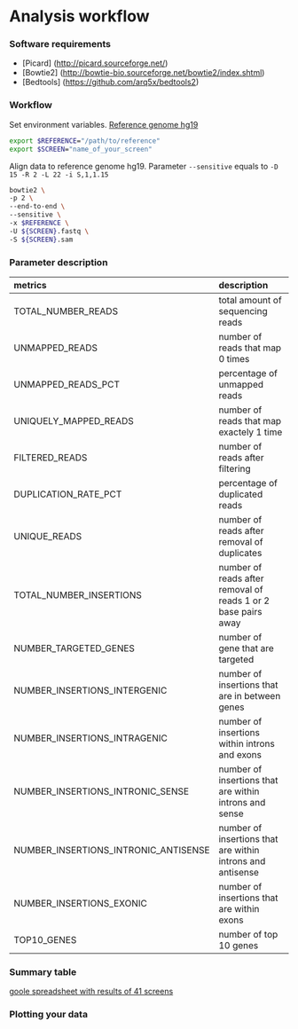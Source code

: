 Analysis workflow
=================


### Software requirements
 
+ [Picard] (http://picard.sourceforge.net/)
+ [Bowtie2] (http://bowtie-bio.sourceforge.net/bowtie2/index.shtml)
+ [Bedtools] (https://github.com/arq5x/bedtools2)


### Workflow

Set environment variables. [Reference genome hg19 ](http://www.ncbi.nlm.nih.gov/projects/genome/assembly/grc/human/)

```bash
export $REFERENCE="/path/to/reference"
export $SCREEN="name_of_your_screen"
```

Align data to reference genome hg19. Parameter ```--sensitive``` equals to ```-D 15 -R 2 -L 22 -i S,1,1.15``` 

```bash
bowtie2 \
-p 2 \
--end-to-end \
--sensitive \
-x $REFERENCE \
-U ${SCREEN}.fastq \
-S ${SCREEN}.sam
```


### Parameter description
| metrics                 | description          |
| :----------------------- |:----------------------|
| TOTAL_NUMBER_READS      | total amount of sequencing reads |
| UNMAPPED_READS          | number of reads that map 0 times     |
| UNMAPPED_READS_PCT      | percentage of unmapped reads    |
| UNIQUELY_MAPPED_READS   | number of reads that map exactely 1 time |
| FILTERED_READS          | number of reads after filtering | 
| DUPLICATION_RATE_PCT    | percentage of duplicated reads |
| UNIQUE_READS            | number of reads after removal of duplicates |
| TOTAL_NUMBER_INSERTIONS | number of reads after removal of reads 1 or 2 base pairs away | 
| NUMBER_TARGETED_GENES   | number of gene that are targeted |
| NUMBER_INSERTIONS_INTERGENIC | number of insertions that are in between genes | 
| NUMBER_INSERTIONS_INTRAGENIC | number of insertions within introns and exons | 
| NUMBER_INSERTIONS_INTRONIC_SENSE | number of insertions that are within introns and sense | 
| NUMBER_INSERTIONS_INTRONIC_ANTISENSE | number of insertions that are within introns and antisense |
| NUMBER_INSERTIONS_EXONIC | number of insertions that are within exons |
| TOP10_GENES | number of top 10 genes |


### Summary table
[goole spreadsheet with results of 41 screens](https://docs.google.com/spreadsheets/d/1XcimT1Aj45mjhUPsX4qHMlbFcj62h4InKtYPB6O1S4U/edit#gid=0)

### Plotting your data


